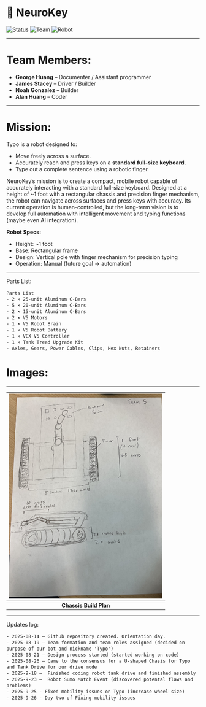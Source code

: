 # 🧠 NeuroKey

![Status](https://img.shields.io/badge/Status-In%20Progress-blue)
![Team](https://img.shields.io/badge/Team-4%20Members-purple)
![Robot](https://img.shields.io/badge/Robot-Typo-orange)

---

# Team Members:
- **George Huang** – Documenter / Assistant programmer
- **James Stacey** – Driver / Builder
- **Noah Gonzalez** – Builder
- **Alan Huang** – Coder

---

# Mission:
Typo is a robot designed to:  
- Move freely across a surface.  
- Accurately reach and press keys on a **standard full-size keyboard**.  
- Type out a complete sentence using a robotic finger.  

NeuroKey’s mission is to create a compact, mobile robot capable of accurately interacting with a standard full-size keyboard.
Designed at a height of ~1 foot with a rectangular chassis and precision finger mechanism, the robot can navigate across surfaces and press keys with accuracy. Its current operation is human-controlled, but the long-term vision is to develop full automation with intelligent movement and typing functions (maybe even AI integration).

**Robot Specs:**  
- Height: ~1 foot  
- Base: Rectangular frame  
- Design: Vertical pole with finger mechanism for precision typing  
- Operation: Manual (future goal → automation)  

---

Parts List:
```ansi
Parts List
- 2 × 25-unit Aluminum C-Bars  
- 5 × 20-unit Aluminum C-Bars  
- 2 × 15-unit Aluminum C-Bars  
- 2 × V5 Motors  
- 1 × V5 Robot Brain  
- 1 × V5 Robot Battery  
- 1 × VEX V5 Controller  
- 1 × Tank Tread Upgrade Kit  
- Axles, Gears, Power Cables, Clips, Hex Nuts, Retainers  
```
# Images:
---
| <kbd><img src="images/IMG_6245.jpeg" alt="Chassis Build Plan" width="400"></kbd> |
|:--:|
| **Chassis Build Plan** |
---

Updates log:
```ansi
- 2025-08-14 – Github repository created. Orientation day.
- 2025-08-19 – Team formation and team roles assigned (decided on purpose of our bot and nickname 'Typo')
- 2025-08-21 – Design process started (started working on code)
- 2025-08-26 – Came to the consensus for a U-shaped Chasis for Typo and Tank Drive for our drive mode
- 2025-9-18 –  Finished coding robot tank drive and finished assembly
- 2025-9-23 –  Robot Sumo Match Event (discovered potental flaws and problems)
- 2025-9-25 - Fixed mobility issues on Typo (increase wheel size)
- 2025-9-26 - Day two of Fixing mobility issues
